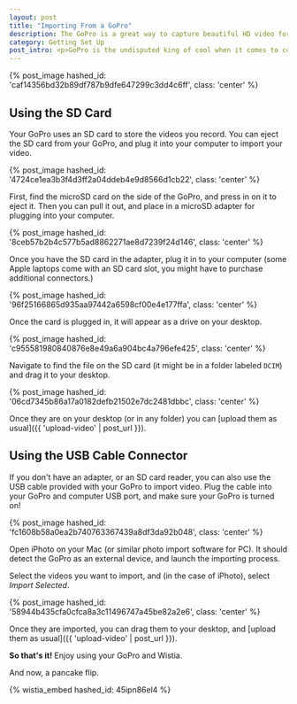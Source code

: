 ```yaml
---
layout: post
title: "Importing From a GoPro"
description: The GoPro is a great way to capture beautiful HD video for your videos. In this guide, we'll walk through how to take video from your GoPro, to your Wistia account.
category: Getting Set Up
post_intro: <p>GoPro is the undisputed king of cool when it comes to consistent content that looks great and communicates a mission.</p><p>In this guide, we'll show you how you can import video from your GoPro into your Wistia account.</p>
---
```


{% post_image hashed_id: 'caf14356bd32b89df787b9dfe647299c3dd4c6ff', class: 'center' %}

## Using the SD Card

Your GoPro uses an SD card to store the videos you record. You can eject the
SD card from your GoPro, and plug it into your computer to import your video.

{% post_image hashed_id: '4724ce1ea3b3f4d3ff2a04ddeb4e9d8566d1cb22', class: 'center' %}

First, find the microSD card on the side of the GoPro, and press in on it to
eject it. Then you can pull it out, and place in a microSD adapter for plugging
into your computer.

{% post_image hashed_id: '8ceb57b2b4c577b5ad8862271ae8d7239f24d146', class: 'center' %}

Once you have the SD card in the adapter, plug it in to your computer (some
Apple laptops come with an SD card slot, you might have to purchase additional
connectors.)

{% post_image hashed_id: '96f25166865d935aa97442a6598cf00e4e177ffa', class: 'center' %}

Once the card is plugged in, it will appear as a drive on your desktop.

{% post_image hashed_id: 'c955581980840876e8e49a6a904bc4a796efe425', class: 'center' %}

Navigate to find the file on the SD card (it might be in a folder labeled
`DCIM`) and drag it to your desktop.

{% post_image hashed_id: '06cd7345b86a17a0182defb21502e7dc2481dbbc', class: 'center' %}

Once they are on your desktop (or in any folder) you can [upload them as usual]({{ 'upload-video' | post_url }}).

## Using the USB Cable Connector

If you don't have an adapter, or an SD card reader, you can also use the USB
cable provided with your GoPro to import video. Plug the cable into your GoPro
and computer USB port, and make sure your GoPro is turned on!

{% post_image hashed_id: 'fc1608b58a0ea2b740763367439a8df3da92b048', class: 'center' %}

Open iPhoto on your Mac (or similar photo import software for PC). It should
detect the GoPro as an external device, and launch the importing process.

Select the videos you want to import, and (in the case of iPhoto), select *Import Selected*.

{% post_image hashed_id: '58944b435cfa0cfca8a3c11496747a45be82a2e6', class: 'center' %}

Once they are imported, you can drag them to your desktop, and [upload them as usual]({{ 'upload-video' | post_url }}).

**So that's it!** Enjoy using your GoPro and Wistia.

And now, a pancake flip.

{% wistia_embed hashed_id: 45ipn86el4 %}

